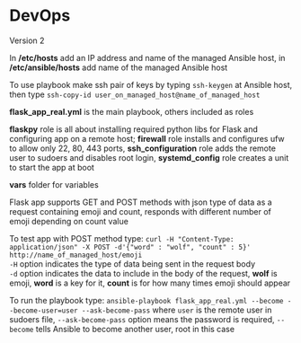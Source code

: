 # DevOps
Version 2

In **/etc/hosts** add an IP address and name of the managed Ansible host, in **/etc/ansible/hosts** add name of the managed Ansible host<br />

To use playbook make ssh pair of keys by typing `ssh-keygen` at Ansible host, then type `ssh-copy-id user_on_managed_host@name_of_managed_host`<br />

**flask_app_real.yml** is the main playbook, others included as roles<br />

**flaskpy** role is all about installing required python libs for Flask and configuring app on a remote host; **firewall** role installs and configures ufw to allow only 22, 80, 443 ports, **ssh_configuration** role adds the remote user to sudoers and disables root login, **systemd_config** role creates a unit to start the app at boot<br />

**vars** folder for variables<br />

Flask app supports GET and POST methods with json type of data as a request containing emoji and count, responds with different number of emoji depending on count value<br />

To test app with POST method type: `curl -H "Content-Type: application/json" -X POST -d'{"word" : "wolf", "count" : 5}' http://name_of_managed_host/emoji`<br />
`-H` option indicates the type of data being sent in the request body<br />
`-d` option indicates the data to include in the body of the request, **wolf** is emoji, **word** is a key for it, **count** is for how many times emoji should appear

To run the playbook type: `ansible-playbook flask_app_real.yml --become --become-user=user --ask-become-pass` where `user` is the remote user in sudoers file, `--ask-become-pass` option means the password is required, `--become` tells Ansible to become another user, root in this case
